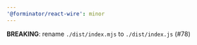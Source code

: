 ```yaml
---
'@forminator/react-wire': minor
---
```


**BREAKING**: rename `./dist/index.mjs` to `./dist/index.js` (#78)
